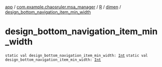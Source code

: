 [app](../../../index.md) / [com.example.chaosruler.msa_manager](../../index.md) / [R](../index.md) / [dimen](index.md) / [design_bottom_navigation_item_min_width](.)

# design_bottom_navigation_item_min_width

`static val design_bottom_navigation_item_min_width: `[`Int`](https://kotlinlang.org/api/latest/jvm/stdlib/kotlin/-int/index.html)
`static val design_bottom_navigation_item_min_width: `[`Int`](https://kotlinlang.org/api/latest/jvm/stdlib/kotlin/-int/index.html)